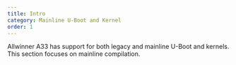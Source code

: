 ```yaml
---
title: Intro
category: Mainline U-Boot and Kernel
order: 1
---
```


Allwinner A33 has support for both legacy and mainline U-Boot and kernels. This section focuses on mainline compilation.
